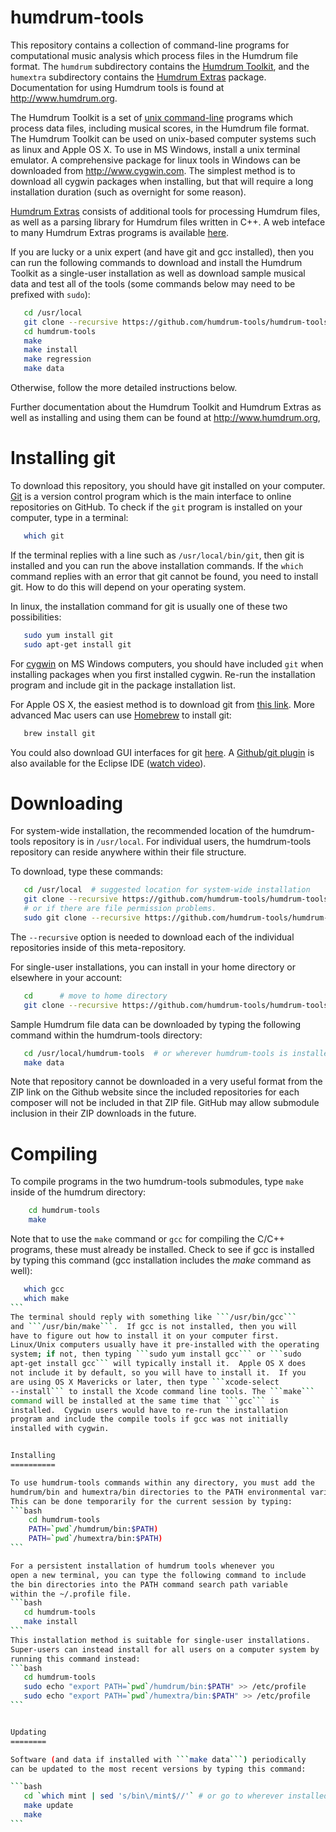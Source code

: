 humdrum-tools
=============

This repository contains a collection of command-line programs for
computational music analysis which process files in the Humdrum file
format.  The ```humdrum``` subdirectory contains the [Humdrum
Toolkit](https://github.com/humdrum-tools/humdrum), and the
```humextra``` subdirectory contains the [Humdrum
Extras](https://github.com/craigsapp/humextra) package.  Documentation
for using Humdrum tools is found at http://www.humdrum.org.

The Humdrum Toolkit is a set of [unix
command-line](https://www.youtube.com/watch?v=bE9DyH43C2I) programs
which process data files, including musical scores, in the Humdrum
file format.  The Humdrum Toolkit can be used on unix-based computer
systems such as linux and Apple OS X.  To use in MS Windows, install
a unix terminal emulator.  A comprehensive package for linux tools
in Windows can be downloaded from http://www.cygwin.com.  The
simplest method is to download all cygwin packages when installing,
but that will require a long installation duration (such as overnight
for some reason).

[Humdrum Extras](http://extras.humdrum.org) consists of additional
tools for processing Humdrum files, as well as a parsing library
for Humdrum files written in C++.  A web inteface to many Humdrum Extras
programs is available [here](http://extras.humdrum.org/online).

If you are lucky or a unix expert (and have git and gcc installed),
then you can run the following commands to download and install the
Humdrum Toolkit as a single-user installation as well as download
sample musical data and test all of the tools (some commands below 
may need to be prefixed with ```sudo```):
```bash
   cd /usr/local
   git clone --recursive https://github.com/humdrum-tools/humdrum-tools
   cd humdrum-tools
   make 
   make install
   make regression
   make data
```
Otherwise, follow the more detailed instructions below.

Further documentation about the Humdrum Toolkit and Humdrum Extras 
as well as installing and using them can be found at http://www.humdrum.org, 


Installing git
==============

To download this repository, you should have git installed on your
computer.  [Git](http://git-scm.com/book/en/Getting-Started-Git-Basics) 
is a version control program which is the main interface to online
repositories on GitHub.  To check if the ```git``` program is
installed on your computer, type in a terminal:
```bash
   which git
```
If the terminal replies with a line such as ```/usr/local/bin/git```,
then git is installed and you can run the above installation commands.
If the ```which``` command replies with an error that git cannot
be found, you need to install git.  How to do this will depend on
your operating system.  

In linux, the installation command for git is usually one of these two 
possibilities:
```bash
   sudo yum install git
   sudo apt-get install git
```

For [cygwin](http://www.cygwin.com) on MS Windows computers, you
should have included ```git``` when installing packages when you
first installed cygwin.  Re-run the installation program and include
git in the package installation list.

For Apple OS X, the easiest method is to download git from [this
link](http://git-scm.com/download/mac).  More advanced Mac users
can use [Homebrew](http://brew.sh) to install git:
```bash
   brew install git
```

You could also download GUI interfaces for git
[here](http://git-scm.com/downloads/guis).  A [Github/git
plugin](http://eclipse.github.com) is also available for the Eclipse
IDE ([watch video](http://www.youtube.com/watch?v=ptK9-CNms98)).


Downloading
===========

For system-wide installation, the recommended location of the
humdrum-tools repository is in ```/usr/local```.  For individual
users, the humdrum-tools repository can reside anywhere within their
file structure.  

To download, type these commands:

```bash
   cd /usr/local  # suggested location for system-wide installation
   git clone --recursive https://github.com/humdrum-tools/humdrum-tools
   # or if there are file permission problems.
   sudo git clone --recursive https://github.com/humdrum-tools/humdrum-tools
```

The ```--recursive``` option is needed to download each of the
individual repositories inside of this meta-repository.

For single-user installations, you can install in your home directory or
elsewhere in your account:
```bash
   cd      # move to home directory
   git clone --recursive https://github.com/humdrum-tools/humdrum-tools
```

Sample Humdrum file data can be downloaded by typing the following
command within the humdrum-tools directory:
```bash
   cd /usr/local/humdrum-tools  # or wherever humdrum-tools is installed
   make data
```

Note that repository cannot be downloaded in a very useful format from
the ZIP link on the Github website since the included repositories
for each composer will not be included in that ZIP file.  GitHub may
allow submodule inclusion in their ZIP downloads in the future.

Compiling 
=========

To compile programs in the two humdrum-tools submodules,
type ```make``` inside of the humdrum directory:
```bash
    cd humdrum-tools
    make
```

Note that to use the ```make``` command or ```gcc``` for compiling
the C/C++ programs, these must already be installed.  Check to see if
gcc is installed by typing this command (gcc installation includes
the <em>make</em> command as well):
````bash
   which gcc
   which make
```
The terminal should reply with something like ```/usr/bin/gcc```
and ```/usr/bin/make```.  If gcc is not installed, then you will
have to figure out how to install it on your computer first.
Linux/Unix computers usually have it pre-installed with the operating
system; if not, then typing ```sudo yum install gcc``` or ```sudo
apt-get install gcc``` will typically install it.  Apple OS X does
not include it by default, so you will have to install it.  If you
are using OS X Mavericks or later, then type ```xcode-select
--install``` to install the Xcode command line tools. The ```make```
command will be installed at the same time that ```gcc``` is
installed.  Cygwin users would have to re-run the installation
program and include the compile tools if gcc was not initially
installed with cygwin.


Installing
==========

To use humdrum-tools commands within any directory, you must add the
humdrum/bin and humextra/bin directories to the PATH environmental variable.  
This can be done temporarily for the current session by typing:
```bash
    cd humdrum-tools
    PATH=`pwd`/humdrum/bin:$PATH)
    PATH=`pwd`/humextra/bin:$PATH)
```

For a persistent installation of humdrum tools whenever you
open a new terminal, you can type the following command to include
the bin directories into the PATH command search path variable
within the ~/.profile file.
```bash
   cd humdrum-tools
   make install
```
This installation method is suitable for single-user installations.
Super-users can instead install for all users on a computer system by
running this command instead:
```bash
   cd humdrum-tools
   sudo echo "export PATH=`pwd`/humdrum/bin:$PATH" >> /etc/profile
   sudo echo "export PATH=`pwd`/humextra/bin:$PATH" >> /etc/profile
```


Updating
========

Software (and data if installed with ```make data```) periodically 
can be updated to the most recent versions by typing this command:

```bash
   cd `which mint | sed 's/bin\/mint$//'` # or go to wherever installed
   make update
   make
```




